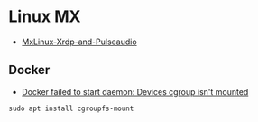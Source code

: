 # Linux MX

- [MxLinux-Xrdp-and-Pulseaudio](https://github.com/ExplodingTuna/MxLinux-Xrdp-and-Pulseaudio)

## Docker

- [Docker failed to start daemon: Devices cgroup isn't mounted](https://stackoverflow.com/questions/60272981/docker-failed-to-start-daemon-devices-cgroup-isnt-mounted-debian-gnu-linux-9)

```shell
sudo apt install cgroupfs-mount
```
